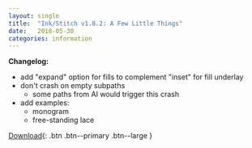 ```yaml
---
layout: single
title:  "Ink/Stitch v1.8.2: A Few Little Things"
date:   2018-05-30
categories: information
---
```

**Changelog:**
  * add "expand" option for fills to complement "inset" for fill underlay
  * don't crash on empty subpaths
    * some paths from AI would trigger this crash
  * add examples:
    * monogram
    * free-standing lace

[Download](https://github.com/lexelby/inkstitch/releases/tag/v1.8.2){: .btn .btn--primary .btn--large }
